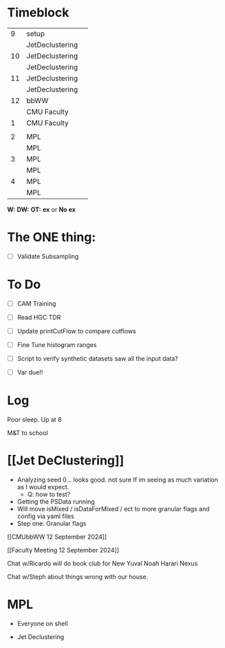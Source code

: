 # Timeblock

|     |                 |     |
| --- | --------------- | --- |
| 9   | setup           |     |
|     | JetDeclustering |     |
| 10  | JetDeclustering |     |
|     | JetDeclustering |     |
| 11  | JetDeclustering |     |
|     | JetDeclustering |     |
| 12  | bbWW            |     |
|     | CMU Faculty     |     |
| 1   | CMU Faculty     |     |
|     |                 |     |
| 2   | MPL             |     |
|     | MPL             |     |
| 3   | MPL             |     |
|     | MPL             |     |
| 4   | MPL             |     |
|     | MPL             |     |

**W:**
**DW:**
**OT:**
**ex** or **No ex**

# The ONE thing: 
- [ ] Validate Subsampling


# To Do
- [ ] CAM Training
- [ ] Read HGC TDR
- [ ] Update printCutFlow to compare cutflows
- [ ] Fine Tune histogram ranges
- [ ] Script to verify synthetic datasets saw all the input data?
- [ ] Var due!!


# Log

Poor sleep.   Up at 8

M&T to school 

# [[Jet DeClustering]]
- Analyzing seed 0... looks good. not sure If im seeing as much variation as I would expect. 
	- Q: how to test?
- Getting the PSData running
- Will move isMixed / isDataForMixed / ect to more granular flags and config via yaml files
- Step one: Granular flags 

[[CMUbbWW 12 September 2024]]

[[Faculty Meeting 12 September 2024]]

Chat w/Ricardo will do book club for New Yuval Noah Harari Nexus 

Chat w/Steph about things wrong with our house.

# MPL
- Everyone on shell
* Jet Declustering

